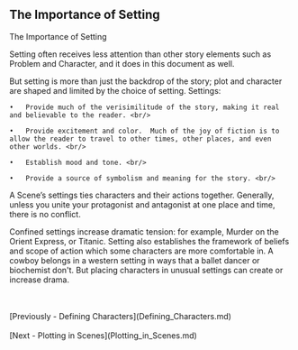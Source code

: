 ## The Importance of Setting ##
The Importance of Setting <br/>

Setting often receives less attention than other story elements such as Problem and Character, and it does in this document as well. <br/>

But setting is more than just the backdrop of the story; plot and character are shaped and limited by the choice of setting.  Settings: <br/>

	•	Provide much of the verisimilitude of the story, making it real and believable to the reader. <br/>

	•	Provide excitement and color.  Much of the joy of fiction is to allow the reader to travel to other times, other places, and even other worlds. <br/>

	•	Establish mood and tone. <br/>

	•	Provide a source of symbolism and meaning for the story. <br/>


A Scene’s settings ties characters and their actions together.  Generally, unless you unite your protagonist and antagonist at one place and time, there is no conflict.   <br/>

Confined settings increase dramatic tension: for example, Murder on the Orient Express, or Titanic.  Setting also establishes the framework of beliefs and scope of action which some characters are more comfortable in.  A cowboy belongs in a western setting in ways that a ballet dancer or biochemist don't.  But placing characters in unusual settings can create or increase drama. <br/>

 <br/>
 <br/>
[Previously - Defining Characters](Defining_Characters.md) <br/>
 <br/>
[Next - Plotting in Scenes](Plotting_in_Scenes.md) <br/>
 <br/>
